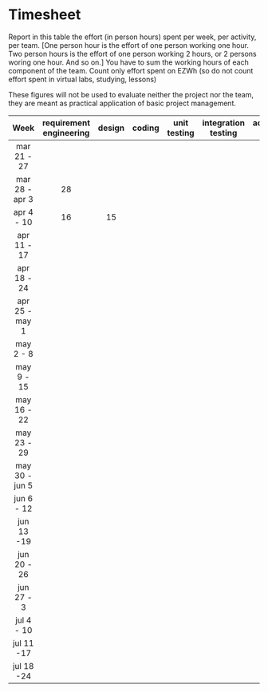 # Timesheet

Report in this table the effort (in person hours) spent per week, per activity, per team. 
[One person hour is the effort of one person working one hour.
Two person hours is the effort of one person working 2 hours, or 2 persons woring one hour. And so on.]
You have to sum the working hours of each component of the team.
Count only effort spent on EZWh (so do not count effort spent in virtual labs, studying, lessons)

These figures will not be used to evaluate neither the project nor the team, they are meant as practical application of basic project management.

| Week | requirement engineering | design | coding | unit testing | integration testing | acceptance testing | management | git maven |
|:-----------:|:--------:|:-----------:|:-----------:|:----------:|:------------:|:---------------:|:-------------:|:--------------:|
| mar 21 - 27 | | | | | | | | |
| mar 28 - apr 3 | 28 | | | | | | | |
| apr 4 - 10 | 16 | 15 | | | | | 9 | |
| apr 11 - 17| | | | | | | | |
| apr 18 - 24| | | | | | | | |
| apr 25 - may 1 | | | | | | | | |
| may 2 - 8  | | | | | | | | |
| may 9 - 15| | | | | | | | |
| may 16 - 22| | | | | | | | |
| may 23 - 29| | | | | | | | |
| may 30 - jun 5 | | | | | | | | |
| jun 6 - 12 | | | | | | | | |
| jun 13 -19 | | | | | | | | |
| jun 20 - 26 | | | | | | | | |
| jun 27 - 3 | | | | | | | | |
| jul 4 - 10 | | | | | | | | |
| jul 11 -17 | | | | | | | | |
| jul 18 -24 | | | | | | | | |
